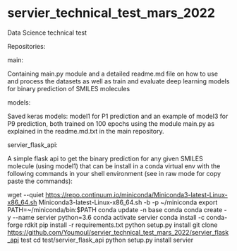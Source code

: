 # servier_technical_test_mars_2022
Data Science technical test

Repositories:

main: 

Containing main.py module and a detailed readme.md file on how to use and process the datasets as well as train and evaluate deep learning models for binary prediction of SMILES molecules

models:

Saved keras models:
model1 for P1 prediction and an example of model3 for P9 prediction, both trained on 100 epochs using the module main.py as explained in the readme.md.txt in the main repository.

servier_flask_api:

A simple flask api to get the binary prediction for any given SMILES molecule (using model1) that can be install in a conda virtual env with the following commands in your shell environment (see in raw mode for copy paste the commands):

wget --quiet https://repo.continuum.io/miniconda/Miniconda3-latest-Linux-x86_64.sh
Miniconda3-latest-Linux-x86_64.sh -b -p ~/miniconda 
export PATH=~/miniconda/bin:$PATH
conda update -n base conda
conda create -y --name servier python=3.6
conda activate servier
conda install -c conda-forge rdkit
pip install -r requirements.txt
python setup.py install
git clone https://github.com/Youmoul/servier_technical_test_mars_2022/servier_flask_api test
cd test/servier_flask_api
python setup.py install
servier

